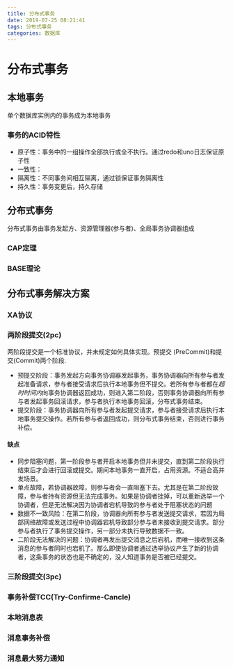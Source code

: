 ```yaml
---
title: 分布式事务
date: 2019-07-25 08:21:41
tags: 分布式事务
categories: 数据库
---
```

# 分布式事务
## 本地事务
单个数据库实例内的事务成为本地事务
### 事务的ACID特性
 - 原子性：事务中的一组操作全部执行或全不执行。通过redo和uno日志保证原子性
 - 一致性：
 - 隔离性：不同事务间相互隔离，通过锁保证事务隔离性
 - 持久性：事务变更后，持久存储

## 分布式事务
分布式事务由事务发起方、资源管理器(参与者)、全局事务协调器组成
### CAP定理
### BASE理论

## 分布式事务解决方案
### XA协议
### 两阶段提交(2pc)
两阶段提交是一个标准协议，并未规定如何具体实现。预提交 (PreCommit)和提交(Commit)两个阶段.
- 预提交阶段：事务发起方向事务协调器发起事务，事务协调器向所有参与者发起准备请求，参与者接受请求后执行本地事务但不提交。若所有参与者都在*超时时间内*向事务协调器返回成功，则进入第二阶段，否则事务协调器向所有参与者发起事务回滚请求，参与者执行本地事务回滚，分布式事务结束。
- 提交阶段：事务协调器向所有参与者发起提交请求，参与者接受请求后执行本地事务提交操作。若所有参与者返回成功，则分布式事务结束，否则进行事务补偿。
#### 缺点
- 同步阻塞问题，第一阶段参与者开启本地事务但并未提交，直到第二阶段执行结束后才会进行回滚或提交。期间本地事务一直开启，占用资源。不适合高并发场景。
- 单点故障，若协调器故障，则参与者会一直阻塞下去。尤其是在第二阶段故障，参与者持有资源但无法完成事务。如果是协调者挂掉，可以重新选举一个协调者，但是无法解决因为协调者宕机导致的参与者处于阻塞状态的问题
- 数据不一致风险：在第二阶段，协调器向所有参与者发送提交请求，若因为局部网络故障或发送过程中协调器宕机导致部分参与者未接收到提交请求。部分参与者执行了事务提交操作，另一部分未执行导致数据不一致。
- 二阶段无法解决的问题：协调者再发出提交消息之后宕机，而唯一接收到这条消息的参与者同时也宕机了。那么即使协调者通过选举协议产生了新的协调者，这条事务的状态也是不确定的，没人知道事务是否被已经提交。
### 三阶段提交(3pc)
### 事务补偿TCC(Try-Confirme-Cancle)
### 本地消息表
### 消息事务补偿
### 消息最大努力通知
